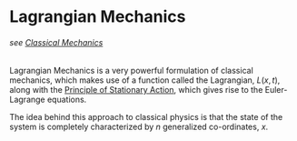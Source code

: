 # Lagrangian Mechanics
###### see [Classical Mechanics](CM-overview.md)

Lagrangian Mechanics is a very powerful formulation of classical mechanics, which makes use of a function called the Lagrangian, $L(x,t)$, along with the [Principle of Stationary Action](action.md#principle-of-stationary-action), which gives rise to the Euler-Lagrange equations.

The idea behind this approach to classical physics is that the state of the system is completely characterized by $n$ generalized co-ordinates, $x$.